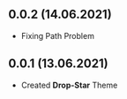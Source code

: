 ## 0.0.2 (14.06.2021)

- Fixing Path Problem

## 0.0.1 (13.06.2021) 

- Created **Drop-Star** Theme
